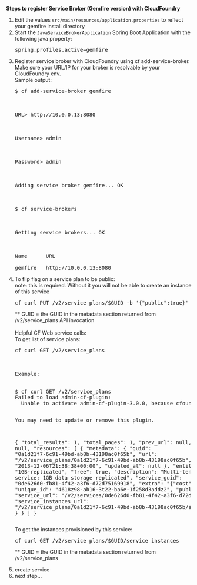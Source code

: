 <strong>Steps to register Service Broker (Gemfire version) with CloudFoundry</strong>
<ol>
<li>Edit the values <code>src/main/resources/application.properties</code> to reflect your gemfire install directory</li>
<li>Start the <code>JavaServiceBrokerApplication</code> Spring Boot Application with the following java property:
<pre>spring.profiles.active=gemfire</pre>
</li>
<li>Register service broker with CloudFoundry using cf add-service-broker.  Make sure your URL/IP for your broker is resolvable by your CloudFoundry env.<br>
Sample output: 
<pre>$ cf add-service-broker gemfire
<br><br>
URL> http://10.0.0.13:8080
<br><br>
Username> admin
<br><br>
Password> admin
<br><br>
Adding service broker gemfire... OK
<br><br>
$ cf service-brokers
<br><br>
Getting service brokers... OK
<br><br>
Name      URL<br>                  
gemfire   http://10.0.0.13:8080</pre>
</li>
<li>To flip flag on a service plan to be public:<br>
note: this is required.  Without it you will not be able to create an instance of this service
<pre>cf curl PUT /v2/service_plans/$GUID -b '{"public":true}'</pre>
** GUID = the GUID in the metadata section returned from /v2/service_plans API invocation
<br><br>
Helpful CF Web service calls:<br>
To get list of service plans:
<pre>cf curl GET /v2/service_plans
<br><br>
Example:<br><br>
$ cf curl GET /v2/service_plans
Failed to load admin-cf-plugin:
  Unable to activate admin-cf-plugin-3.0.0, because cfoundry-4.6.1 conflicts with cfoundry (< 3.0, >= 2.1.0)

You may need to update or remove this plugin.

{
  "total_results": 1,
  "total_pages": 1,
  "prev_url": null,
  "next_url": null,
  "resources": [
    {
      "metadata": {
        "guid": "0a1d21f7-6c91-49bd-ab8b-43198ac0f65b",
        "url": "/v2/service_plans/0a1d21f7-6c91-49bd-ab8b-43198ac0f65b",
        "created_at": "2013-12-06T21:38:38+00:00",
        "updated_at": null
      },
      "entity": {
        "name": "1GB-replicated",
        "free": true,
        "description": "Multi-tenant Gemfire service; 1GB data storage replicated",
        "service_guid": "0de626d0-fb81-4f42-a3f6-d72d75169918",
        "extra": "{\"cost\":\"free\"}",
        "unique_id": "4618z98-ab16-3t22-ba6e-1f258d3addz2",
        "public": false,
        "service_url": "/v2/services/0de626d0-fb81-4f42-a3f6-d72d75169918",
        "service_instances_url": "/v2/service_plans/0a1d21f7-6c91-49bd-ab8b-43198ac0f65b/service_instances"
      }
    }
  ]
}
</pre>

To get the instances provisioned by this service:
<pre>cf curl GET /v2/service_plans/$GUID/service_instances</pre>
** GUID = the GUID in the metadata section returned from /v2/service_plans
</li>
<li>create service</li>
<li>next step...</li>
</ol>

